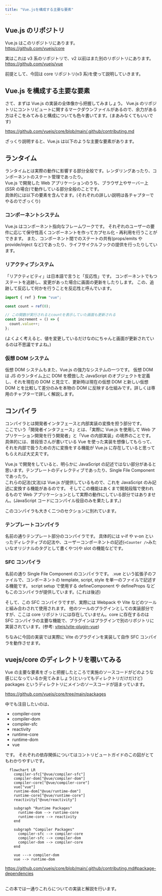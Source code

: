 ```yaml
---
title: "Vue.jsを構成する主要な要素"
---
```


## Vue.js のリポジトリ

Vue.js はこのリポジトリにあります。  
https://github.com/vuejs/core

実はこれは v3 系のリポジトリで、v2 以前はまた別のリポジトリにあります。  
https://github.com/vuejs/vue

前提として、今回は core リポジトリ(v3 系)を使って説明していきます。

## Vue.js を構成する主要な要素

さて、まずは Vue.js の実装の全体像から把握してみましょう。
Vue.js のリポジトリにコントリビュートに関するマークダウンファイルがあるので、余力がある方はそこをみてみると構成についても色々書いてます。(まあみなくてもいいです)

https://github.com/vuejs/core/blob/main/.github/contributing.md

ざっくり説明すると、Vue.js は以下のような主要な要素があります。

## ランタイム

ランタイムとは実際の動作に影響する部分全般です。レンダリングあったり、コンポーネントのステート管理であったり。  
Vue.js で開発した Web アプリケーションのうち、ブラウザ上やサーバー上(SSR の場合)で動作している部分全般のことです。  
具体的には以下の要素を含んでます。(それぞれの詳しい説明は各チャプターでやるのでざっくり)

### コンポーネントシステム

Vue.js はコンポーネント指向なフレームワークです。
それぞれのユーザーの要件に応じて保守性高くコンポーネントを作ってカプセル化・再利用を行うことができます。
また、コンポーネント間でのステートの共有(props/emits や provide/inject など)であったり、ライフサイクルフックの提供を行ったりしています。

### リアクティブシステム

「リアクティビティ」は日本語で言うと「反応性」です。
コンポーネントでもつステートを追跡し、変更があった場合に画面の更新をしたりします。
この、追跡して反応して何かを行うことを反応性と呼んでいます。

```ts
import { ref } from "vue";

const count = ref(0);

// この関数が実行されるとcountを表示していた画面も更新される
const increment = () => {
  count.value++;
};
```

(よくよく考えると、値を変更しているだけなのにちゃんと画面が更新されているのは不思議ですよね。)

### 仮想 DOM システム

仮想 DOM システムもまた、Vue.js の強力なシステムの一つです。
仮想 DOM は JS のランタイム上に DOM を模倣した JavaScript のオブジェクトを定義し、それを現在の DOM と見立て、更新時は現在の仮想 DOM と新しい仮想 DOM とを比較して差分のみを本物の DOM に反映する仕組みです。詳しくは専用のチャプターで詳しく解説します。

## コンパイラ

コンパイラとは開発者インタフェースと内部実装の変換を担う部分です。  
ここでいう「開発者インタフェース」とは、「実際に Vue.js を使用して Web アプリケーション開発を行う開発者」と「Vue の内部実装」の境界のことです。  
具体的には、普段皆さんが書いている Vue を使った実装を想像してもらって、それを内部で扱うための方に変換をする機能が Vue.js に存在していると思ってもらえれば大丈夫です。

Vue.js で開発をしていると、明らかに JavaScript の記述ではない部分があると思います。テンプレートのディレクティブであったり、Single File Component であったり。  
これらの記法(文法)は Vue.js が提供しているもので、これを JavaScript のみ記述に変換する機能があるのです。
そしてこの機能はあくまで開発段階で使われるもので Web アプリケーションとして実際の動作にしている部分ではありません。(JavaScript コードにコンパイル役目のみを果たします。)

このコンパイラも大きく二つのセクションに別れています。

### テンプレートコンパイラ

名前の通りテンプレート部分のコンパイラです。
具体的には v-if や v-on といったディレクティブの記法や、ユーザーコンポーネントの記述(`<Counter />`みたいなオリジナルのタグとして書くやつ)や slot の機能などです。

### SFC コンパイラ

名前の通り Single File Component のコンパイラです。
.vue という拡張子のファイルで、コンポーネントの template, script, style を単一のファイルで記述する機能です。
script setup で使用する defineComponent や defineProps などもこのコンパイラが提供しています。(これは後述)

そして、この SFC コンパイラですが、実際には Webpack や Vite などのツールと組み合わされて使用されます。
他のツールのプラグインとしての実装部分ですが、ここは core リポジトリには存在していません。core に存在するのは SFC コンパイラの主要な機能で、プラグインはプラグインで別のリポジトリに実装されています。(参考: [vitejs/vite-plugin-vue](https://github.com/vitejs/vite-plugin-vue))

ちなみに今回の実装では実際に Vite のプラグインを実装して自作 SFC コンパイラを動作させます。

## vuejs/core のディレクトリを覗いてみる

Vue の主要な要素をざっと把握したところで実施のソースコードがどのような感じになっているか見てみましょう(といってもディレクトリだけだけど)
packages というディレクトリにメインのソースコードが詰まっています。

https://github.com/vuejs/core/tree/main/packages

中でも注目したいのは、

- compiler-core
- compiler-dom
- compiler-sfc
- reactivity
- runtime-core
- runtime-dom
- vue

です。
それぞれの依存関係についてはコントリビュートガイドのこの図がとてもわかりやすいです。

```mermaid
  flowchart LR
    compiler-sfc["@vue/compiler-sfc"]
    compiler-dom["@vue/compiler-dom"]
    compiler-core["@vue/compiler-core"]
    vue["vue"]
    runtime-dom["@vue/runtime-dom"]
    runtime-core["@vue/runtime-core"]
    reactivity["@vue/reactivity"]

    subgraph "Runtime Packages"
      runtime-dom --> runtime-core
      runtime-core --> reactivity
    end

    subgraph "Compiler Packages"
      compiler-sfc --> compiler-core
      compiler-sfc --> compiler-dom
      compiler-dom --> compiler-core
    end

    vue ---> compiler-dom
    vue --> runtime-dom

```

https://github.com/vuejs/core/blob/main/.github/contributing.md#package-dependencies

<br/>
この本では一通りこれらについての実装と解説を行います。

